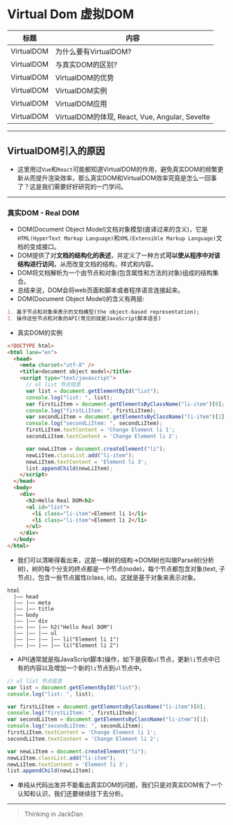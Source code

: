 # Virtual Dom 虚拟DOM

| 标题       | 内容                                           |
| ---------- | ---------------------------------------------- |
| VirtualDOM | 为什么要有VirtualDOM?                          |
| VirtualDOM | 与真实DOM的区别?                               |
| VirtualDOM | VirtualDOM的优势                               |
| VirtualDOM | VirtualDOM实例                                 |
| VirtualDOM | VirtualDOM应用                                 |
| VirtualDOM | VirtualDOM的体现, React, Vue, Angular, Sevelte |


------
## VirtualDOM引入的原因

- 这里用过`Vue`和`React`可能都知道VirtualDOM的作用，避免真实DOM的频繁更新从而提升渲染效率，那么真实DOM和VirtualDOM效率究竟是怎么一回事了？这是我们需要好好研究的一门学问。

------
### 真实DOM - Real DOM

- DOM(Document Object Model)文档对象模型(直译过来的含义)，它是`HTML(HyperText Markup Language)`和`XML(Extensible Markup Language)`文档的变成接口。
- DOM提供了对**文档的结构化的表述**，并定义了一种方式**可以使从程序中对该结构进行访问**，从而改变文档的结构，样式和内容。
- DOM将文档解析为一个由节点和对象(包含属性和方法的对象)组成的结构集合。
- 总结来说，DOM会将web页面和脚本或者程序语言连接起来。
- DOM(Document Object Model)的含义有两层:

```md
1. 基于节点和对象来表示的文档模型(the object-based representation);
2. 操作这些节点和对象的API(常见的就是JavaScript脚本语言)
```

- 真实DOM的实例

```html
<!DOCTYPE html>
<html lane="en">
  <head>
    <meta charset="utf-8" />
    <title>document object model</title>
    <script type="text/javascript">
      // ul list 节点信息
      var list = document.getElementById("list");
      console.log("list: ", list);
      var firstLiItem = document.getElementsByClassName("li-item")[0];
      console.log("firstLiItem: ", firstLiItem);
      var secondLiItem = document.getElementsByClassName("li-item")[1];
      console.log("secondLiItem: ", secondLiItem);
      firstLiItem.textContent = 'Change Element li 1';
      secondLiItem.textContent = 'Change Element li 2';

      var newLiItem = document.createElement("li"); 
      newLiItem.classList.add("li-item");
      newLiItem.textContent = 'Element li 3';
      list.appendChild(newLiItem);
    </script> 
  </head>
  <body>
    <div>
      <h2>Hello Real DOM<h2>
      <ul id="list">
        <li class="li-item">Element li 1</li>
        <li class="li-item">Element li 2</li>
      </ul>
    </div>
  </body>
</html>
```

- 我们可以清晰得看出来，这是一棵树的结构->DOM树也叫做Parse树(分析树)，树的每个分支的终点都是一个节点(node)，每个节点都包含对象(text, 子节点)，包含一些节点属性(class, id)。这就是基于对象来表示对象。

```
html
  |—— head
  |—— |—— meta
  |—— |—— title
  |—— body
  |—— |—— div
  |—— |—— |—— h2("Hello Real DOM")
  |—— |—— |—— ul
  |—— |—— |—— |—— li("Element li 1")
  |—— |—— |—— |—— li("Element li 2")
```

- API(通常就是指JavaScript脚本)操作，如下是获取`ul`节点，更新`li`节点中已有的内容以及增加一个新的`li`节点到`ul`节点中。

```javascript
// ul list 节点信息
var list = document.getElementById("list");
console.log("list: ", list);

var firstLiItem = document.getElementsByClassName("li-item")[0];
console.log("firstLiItem: ", firstLiItem);
var secondLiItem = document.getElementsByClassName("li-item")[1];
console.log("secondLiItem: ", secondLiItem);
firstLiItem.textContent = 'Change Element li 1';
secondLiItem.textContent = 'Change Element li 2';

var newLiItem = document.createElement("li"); 
newLiItem.classList.add("li-item");
newLiItem.textContent = 'Element li 3';
list.appendChild(newLiItem);
```

- 单纯从代码出发并不能看出真实DOM的问题，我们只是对真实DOM有了一个认知和认识，我们还要继续往下去分析。

------

> Thinking in JackDan
